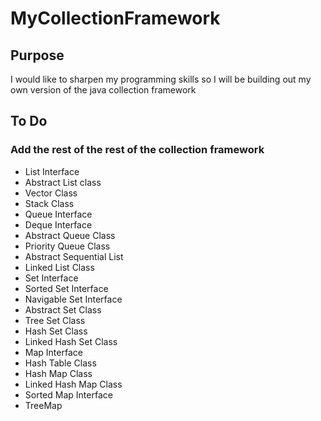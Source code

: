 # MyCollectionFramework
## Purpose
I would like to sharpen my programming skills so I will be building out my own version of the java collection framework
## To Do
### Add the rest of the rest of the collection framework
* List Interface
* Abstract List class
* Vector Class
* Stack Class
* Queue Interface
* Deque Interface
* Abstract Queue Class
* Priority Queue Class
* Abstract Sequential List
* Linked List Class
* Set Interface
* Sorted Set Interface
* Navigable Set Interface
* Abstract Set Class
* Tree Set Class
* Hash Set Class
* Linked Hash Set Class
* Map Interface
* Hash Table Class
* Hash Map Class
* Linked Hash Map Class
* Sorted Map Interface
* TreeMap
